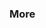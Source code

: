 <div id="title">

### More

</div>
<div id="body">

<include src="./moreStyles/container-index.md" boilerplate  />
<include src="./usingStyles/container-index.md" boilerplate  />

</div>